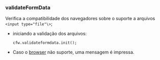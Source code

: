 ﻿### validateFormData

Verifica a compatibilidade dos navegadores sobre o suporte a arquivos `<input type="file"\>`;

- iniciando a validação dos arquivos:

    ```
    cfw.validateformdata.init();
    ```` 

- Caso o [browser](https://whatbrowser.org/) não suporte, uma mensagem é impressa.
